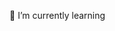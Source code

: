 🌱 I’m currently learning
<!---
AnikaBIAnalyst/AnikaBIAnalyst is a ✨ special ✨ repository because its `README.md` (this file) appears on your GitHub profile.
You can click the Preview link to take a look at your changes.
--->
